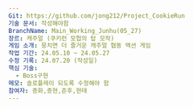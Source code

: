 ```yaml
---
Git: https://github.com/jong212/Project_CookieRun
기술 문서: 작성해야함
BranchName: Main_Working_Junhu(05_27)
장르: 캐주얼 (쿠키런 모헙의 탑 모작)
게임 소개: 뭉치면 더 즐거운 캐주얼 협동 액션 게임
작업 기간: 24.05.10 ~ 24.05.27
수정 기록: 24.07.20 (작성일)
핵심 기술:
  - Boss구현
메모: 솔로플레이 되도록 수정해야 함
참여자: 종화,종현,준후,현태
---
```

